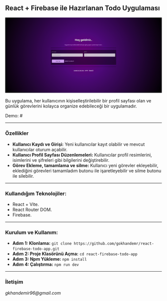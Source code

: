 ## React + Firebase ile Hazırlanan Todo Uygulaması

![Todo App](./images.gif)

Bu uygulama, her kullanıcının kişiselleştirilebilir bir profil sayfası olan ve günlük görevlerini kolayca organize edebileceği bir uygulamadır.

Demo: #

---

### Özellikler

- **Kullanıcı Kaydı ve Girişi:** Yeni kullanıcılar kayıt olabilir ve mevcut kullanıcılar oturum açabilir.
- **Kullanıcı Profil Sayfası Düzenlemeleri:** Kullanıcılar profil resimlerini, isimlerini ve şifreleri gibi bilgilerini değiştirebilir.
- **Görev Ekleme, tamamlama ve silme:** Kullanıcı yeni görevler ekleyebilir, eklediğini görevleri tamamladım butonu ile işaretleyebilir ve silme butonu ile silebilir.

---

### Kullandığım Teknolojiler:

- React + Vite.
- React Router DOM.
- Firebase.

---

### Kurulum ve Kullanım:

- **Adım 1: Klonlama:** `git clone https://github.com/gokhandemr/react-firebase-todo-app.git`
- **Adım 2: Proje Klasörünü Açma:** `cd react-firebase-todo-app`
- **Adım 3: Npm Yükleme:** `npm install`
- **Adım 4: Çalıştırma:** `npm run dev`

---

### İletişim

_gkhandemir96@gmail.com_